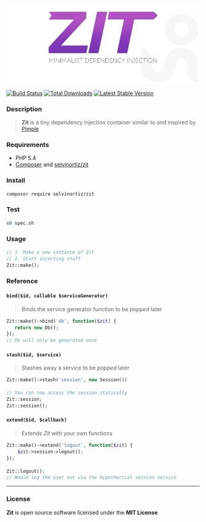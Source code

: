 ![Zit](Zit.png)

[![Build Status](https://travis-ci.org/selvinortiz/zit.png)](https://travis-ci.org/selvinortiz/zit)
[![Total Downloads](https://poser.pugx.org/selvinortiz/zit/d/total.png)](https://packagist.org/packages/selvinortiz/zit)
[![Latest Stable Version](https://poser.pugx.org/selvinortiz/zit/v/stable.png)](https://packagist.org/packages/selvinortiz/zit)

### Description
>**Zit** is a tiny dependency injection container similar to and inspired by [Pimple](https://github.com/fabpot/Pimple)

### Requirements
- PHP 5.4
- [Composer](http://getcomposer.org) and [selvinortiz/zit](https://packagist.org/packages/selvinortiz/zit)

### Install
```bash
composer require selvinortiz/zit
```

### Test
```bash
sh spec.sh
```

### Usage
```php
// 1. Make a new instance of Zit
// 2. Start injecting stuff
Zit::make();
```

### Reference

#### `bind($id, callable $serviceGenerator)`
> Binds the service generator function to be _popped_ later

```php
Zit::make()->bind('db', function($zit) {
   return new Db(); 
});
// Db will only be generated once
```

#### `stash($id, $service)`
> Stashes away a service to be _popped_ later

```php
Zit::make()->stash('session', new Session())

// You can now access the session statically
Zit::session;
Zit::session();
```

#### `extend($id, $callback)`
> Extends _Zit_ with your own functions

```php
Zit::make()->extend('logout', function($zit) {
    $zit->session->logout();
});

Zit::logout();
// Would log the user out via the hypotherical session service
```

---

### License
**Zit** is open source software licensed under the **MIT License**
